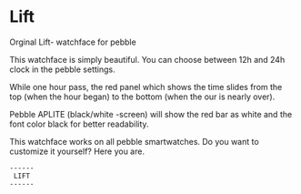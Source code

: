 # Lift
Orginal Lift- watchface for pebble


This watchface is simply beautiful.  You can choose between 12h and 24h clock in the pebble settings. 

While one hour pass, the red panel which shows the time slides from the top (when the hour began) to the bottom (when the our is nearly over).

Pebble APLITE (black/white -screen) will show the red bar as white and the font color black for better readability.

This watchface works on all pebble smartwatches.
Do you want to customize it yourself? Here you are.


```
------
 LIFT
------
```
